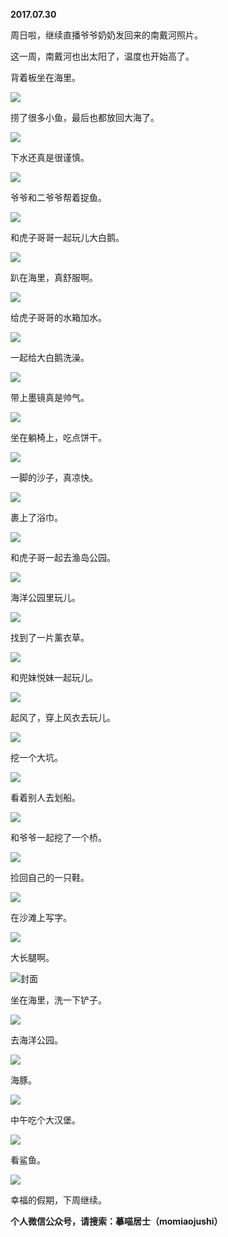 
          
**2017.07.30**

周日啦，继续直播爷爷奶奶发回来的南戴河照片。

这一周，南戴河也出太阳了，温度也开始高了。

背着板坐在海里。


![](http://wx3.sinaimg.cn/large/627d9660ly1fi1z7ty6byj20je0yg75p.jpg)


捞了很多小鱼，最后也都放回大海了。


![](http://wx3.sinaimg.cn/large/627d9660ly1fi1z7sgfoej20je0yg45d.jpg)


下水还真是很谨慎。


![](http://wx3.sinaimg.cn/large/627d9660ly1fi1z7pqf9tj20je0ygacp.jpg)


爷爷和二爷爷帮着捉鱼。


![](http://wx3.sinaimg.cn/large/627d9660ly1fi1z7rv4aoj20je0ygdjn.jpg)


和虎子哥哥一起玩儿大白鹅。


![](http://wx3.sinaimg.cn/large/627d9660ly1fi1z7r2be9j20je0ygn0u.jpg)


趴在海里，真舒服啊。


![](http://wx3.sinaimg.cn/large/627d9660ly1fi1z7nt6vaj20je0ygacq.jpg)


给虎子哥哥的水箱加水。


![](http://wx3.sinaimg.cn/large/627d9660ly1fi1z7ulv5cj20je0yg42b.jpg)


一起给大白鹅洗澡。


![](http://wx3.sinaimg.cn/large/627d9660ly1fi1z7s7rg9j20je0ygn0g.jpg)


带上墨镜真是帅气。


![](http://wx3.sinaimg.cn/large/627d9660ly1fi1z7nfykuj20je0ygtex.jpg)


坐在躺椅上，吃点饼干。


![](http://wx3.sinaimg.cn/large/627d9660ly1fi1z7ubqe2j20je0yggoa.jpg)


一脚的沙子，真凉快。


![](http://wx3.sinaimg.cn/large/627d9660ly1fi1z7uqi59j20je0yggo3.jpg)


裹上了浴巾。


![](http://wx3.sinaimg.cn/large/627d9660ly1fi1z7qhu8oj20je0yg0vn.jpg)


和虎子哥一起去渔岛公园。


![](http://wx3.sinaimg.cn/large/627d9660ly1fi1z7o089vj20je0yg437.jpg)


海洋公园里玩儿。


![](http://wx3.sinaimg.cn/large/627d9660ly1fi1z7n8g6aj20je0ygdjm.jpg)


找到了一片薰衣草。


![](http://wx3.sinaimg.cn/large/627d9660ly1fi1z7okqd5j20je0ygq8h.jpg)


和兜妹悦妹一起玩儿。


![](http://wx3.sinaimg.cn/large/627d9660ly1fi1z7pxu9lj20yg0pumz1.jpg)


起风了，穿上风衣去玩儿。


![](http://wx3.sinaimg.cn/large/627d9660ly1fi1z7pdfn3j20je0ygjvf.jpg)


挖一个大坑。


![](http://wx3.sinaimg.cn/large/627d9660ly1fi1z7r9yltj20je0yg7b2.jpg)


看着别人去划船。


![](http://wx3.sinaimg.cn/large/627d9660ly1fi1z7tk1x5j20je0yg77y.jpg)


和爷爷一起挖了一个桥。


![](http://wx3.sinaimg.cn/large/627d9660ly1fi1z7t6yzyj20je0yg0z0.jpg)


捡回自己的一只鞋。


![](http://wx3.sinaimg.cn/large/627d9660ly1fi1z7rncr4j20je0ygq6d.jpg)


在沙滩上写字。


![](http://wx3.sinaimg.cn/large/627d9660ly1fi1z7u4mlpj20je0ygaef.jpg)


大长腿啊。


![](http://wx3.sinaimg.cn/large/627d9660ly1fi1z7ozhbaj20yg0pudip.jpg)封面


坐在海里，洗一下铲子。


![](http://wx3.sinaimg.cn/large/627d9660ly1fi1z7osk5qj20je0ygdi7.jpg)


去海洋公园。


![](http://wx3.sinaimg.cn/large/627d9660ly1fi1z7q8hzgj20je0ygdia.jpg)


海豚。


![](http://wx3.sinaimg.cn/large/627d9660ly1fi1z7sz2m7j20je0ygmze.jpg)


中午吃个大汉堡。


![](http://wx3.sinaimg.cn/large/627d9660ly1fi1z7qvt05j20je0ygdi9.jpg)


看鲨鱼。


![](http://wx3.sinaimg.cn/large/627d9660ly1fi1z7n15wmj20je0yg76q.jpg)


幸福的假期，下周继续。


**个人微信公众号，请搜索：摹喵居士（momiaojushi）**

        